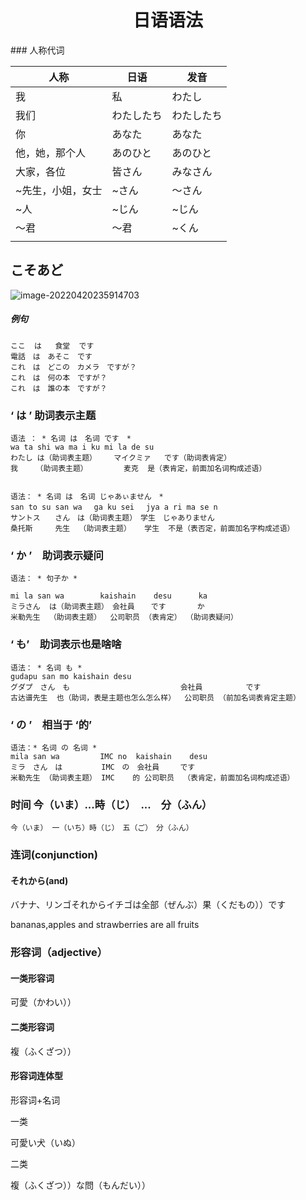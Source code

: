 <h1 align='center'>日语语法</h1>
### 人称代词

| 人称         | 日语         | 发音 |
| ------------ | ------------ | ------------ |
| 我 | 私 |わたし|
| 我们 | わたしたち |わたしたち|
| 你 | あなた |あなた|
| 他，她，那个人 | あのひと |あのひと|
| 大家，各位 | 皆さん |みなさん|
| ~先生，小姐，女士 | ~さん |～さん|
| ~人 | ~じん |~じん|
| ～君 | ～君 |~くん|
|  |  ||



## こそあど

![image-20220420235914703](https://typora-huang-cong.oss-cn-shanghai.aliyuncs.com/image-20220420235914703.png)



##### 例句

```
ここ	は	食堂	です
電話　は　あそこ　です
これ　は　どこの　カメラ　ですが？
これ　は　何の本　ですが？
これ　は　誰の本　ですが？
```





### ‘ は ’ 助词表示主题

```
语法 ： * 名词 は　名词 です　*
wa ta shi wa ma i ku mi la de su
わたし は（助词表主题）　   マイクミァ   です（助词表肯定）
我    （助词表主题） 		麦克  是（表肯定，前面加名词构成述语）


语法： * 名词 は　名词 じゃあぃません　*
san to su san wa 　ga ku sei 　jya a ri ma se n 
サントス　　さん　は（助词表主题）　学生　じゃありません
桑托斯		先生  （助词表主题）   学生  不是（表否定，前面加名字构成述语）
```



### ‘ か ’　助词表示疑问

```
语法： * 句子か *

mi la san wa        kaishain    desu  	  ka
ミラさん  は（助词表主题）　会社員　  です  	  か
米勒先生  （助词表主题）  公司职员 （表肯定） （助词表疑问）
```



### ‘ も’　助词表示也是啥啥

```
语法： * 名词 も *
gudapu san mo kaishain desu
グダプ　さん　も　						会社員　		です
古达谱先生  也（助词，表是主题也怎么怎么样）  公司职员 （前加名词表肯定主题）
```



### ‘ の ’　相当于 ‘的’

```
语法：* 名词 の 名词 *
mila san wa 		IMC no 	kaishain 	desu
ミラ　さん　は　	   IMC　の　会社員　	です
米勒先生 （助词表主题） IMC	的 公司职员 	（表肯定，前面加名词构成述语）

```



### 时间  今（いま）...時（じ）　...　分（ふん）

```
今（いま） 一（いち）時（じ）　五（ご）　分（ふん）

```

### 连词(conjunction)

#### それから(and)

バナナ、リンゴそれからイチゴは全部（ぜんぶ）果（くだもの））です

bananas,apples and strawberries are all fruits

### 形容词（adjective）

#### 一类形容词

可愛（かわい））

#### 二类形容词

複（ふくざつ））

#### 形容词连体型

形容词+名词

一类

可愛い犬（いぬ）

二类

複（ふくざつ））な問（もんだい））



